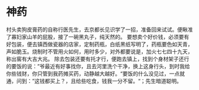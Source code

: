 # 神药
村头卖狗皮膏药的自称行医先生，去京都长见识学了一招，准备回来试试。便瞅准了寡妇家山羊的屁股，接了一碗黑丸子，纯天然的。
要想卖个好价钱，必须要有好包装，便去镇西做瓷器的店家，定制药瓶，白纸黑纸写明了，药瓶要色如天青，声如脆玉。烧制时不管用火如何，用时多少，对外都要说是，加火七七四十九天，称出窖有大吉大兆。
除去包装还要有托才行，便跑去镇上，找到个身材架子还行的要饭的说：”爷最近有好事找你，且去河里洗个干净，换上这身行头，到时我给你些钱财，你只管到我药摊买药，动静越大越好。“要饭的什么没见过，一点就通，问到：”这钱都买上？，且给些吃食，钱我一分不留。“；先生暗道聪明。